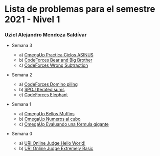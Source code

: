 # Lista de problemas para el semestre 2021 - Nivel 1
### Uziel Alejandro Mendoza Saldívar

+ Semana 3
  - a) [OmegaUp Practica Ciclos ASINUS](https://omegaup.comarenaproblemPractica-Ciclos-ASINUS#problems)
  - b) [CodeForces Bear and Big Brother](https://codeforces.comproblemsetproblem791A)
  - c) [CodeForces Wrong Subtraction](https://codeforces.comproblemsetproblem977A)
 
+ Semana 2
  - a) [CodeForces Domino piling](https://codeforces.comcontest50problemA)
  - b) [SPOJ Iterated sums](https://www.spoj.comproblemsSMPSUM)
  - c) [CodeForces Elephant](https://codeforces.comcontest617problemA)
 
+ Semana 1
  - a) [OmegaUp Bellos Muffins](https://omegaup.comarenaproblemBellos-Muffins#problems)
  - b) [OmegaUp Numeros al cubo](http://somegaup.comarenaproblemNumeros-al-cubo)
  - c) [OmegaUp Evaluando una fórmula gigante](https://omegaup.comarenaproblemEvaluando-una-formula-gigante#problems)

+ Semana 0
  - a) [URI Online Judge Hello World!](https://www.urionlinejudge.com.brjudgeenproblemsview1000)
  - b) [URI Online Judge Extremely Basic](https://www.urionlinejudge.com.brjudgeenproblemsview1001)



